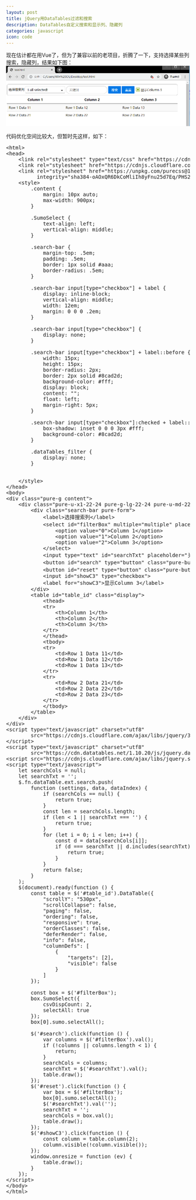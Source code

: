 ```yaml
---
layout: post
title: jQuery用DataTables过滤和搜索
description: DataTables自定义搜索和显示列、隐藏列
categories: javascript
icon: code
---
```

现在估计都在用<xcode>Vue</xcode>了，但为了兼容以前的老项目，折腾了一下，支持选择某些列搜索，隐藏列，结果如下图：
<img src="/images/20200319/20200319.png" alt="DataTables自定义效果图"/>

代码优化空间比较大，但暂时先这样，如下：
<pre class="prettyprint">
<icode class="html">&lt;html&gt;
&lt;head&gt;
    &lt;link rel="stylesheet" type="text/css" href="https://cdn.datatables.net/1.10.20/css/jquery.dataTables.css"&gt;
    &lt;link rel="stylesheet" href="https://cdnjs.cloudflare.com/ajax/libs/jquery.sumoselect/3.0.2/sumoselect.min.css"&gt;
    &lt;link rel="stylesheet" href="https://unpkg.com/purecss@1.0.1/build/pure-min.css"
          integrity="sha384-oAOxQR6DkCoMliIh8yFnu25d7Eq/PHS21PClpwjOTeU2jRSq11vu66rf90/cZr47" crossorigin="anonymous"&gt;
    &lt;style&gt;
        .content {
            margin: 10px auto;
            max-width: 900px;
        }

        .SumoSelect {
            text-align: left;
            vertical-align: middle;
        }

        .search-bar {
            margin-top: .5em;
            padding: .5em;
            border: 1px solid #aaa;
            border-radius: .5em;
        }

        .search-bar input[type="checkbox"] + label {
            display: inline-block;
            vertical-align: middle;
            width: 12em;
            margin: 0 0 0 .2em;
        }

        .search-bar input[type="checkbox"] {
            display: none;
        }

        .search-bar input[type="checkbox"] + label::before {
            width: 15px;
            height: 15px;
            border-radius: 2px;
            border: 2px solid #8cad2d;
            background-color: #fff;
            display: block;
            content: "";
            float: left;
            margin-right: 5px;
        }

        .search-bar input[type="checkbox"]:checked + label::before {
            box-shadow: inset 0 0 0 3px #fff;
            background-color: #8cad2d;
        }

        .dataTables_filter {
            display: none;
        }


    &lt;/style&gt;
&lt;/head&gt;
&lt;body&gt;
&lt;div class="pure-g content"&gt;
    &lt;div class="pure-u-x1-22-24 pure-g-lg-22-24 pure-u-md-22-24 pure-u-sm-23-24 pure-u-23-24"&gt;
        &lt;div class="search-bar pure-form"&gt;
            &lt;label&gt;选择搜索列&lt;/label&gt;
            &lt;select id="filterBox" multiple="multiple" placeholder="要搜索的列" class="SlectBox"&gt;
                &lt;option value="0"&gt;Column 1&lt;/option&gt;
                &lt;option value="1"&gt;Column 2&lt;/option&gt;
                &lt;option value="2"&gt;Column 3&lt;/option&gt;
            &lt;/select&gt;
            &lt;input type="text" id="searchTxt" placeholder="关键词" class="pure-input-rounded"&gt;
            &lt;button id="search" type="button" class="pure-button pure-button-primary"&gt;搜索&lt;/button&gt;
            &lt;button id="reset" type="button" class="pure-button pure-button-primary"&gt;重置&lt;/button&gt;
            &lt;input id="showC3" type="checkbox"&gt;
            &lt;label for="showC3"&gt;显示Column 3&lt;/label&gt;
        &lt;/div&gt;
        &lt;table id="table_id" class="display"&gt;
            &lt;thead&gt;
            &lt;tr&gt;
                &lt;th&gt;Column 1&lt;/th&gt;
                &lt;th&gt;Column 2&lt;/th&gt;
                &lt;th&gt;Column 3&lt;/th&gt;
            &lt;/tr&gt;
            &lt;/thead&gt;
            &lt;tbody&gt;
            &lt;tr&gt;
                &lt;td&gt;Row 1 Data 11&lt;/td&gt;
                &lt;td&gt;Row 1 Data 12&lt;/td&gt;
                &lt;td&gt;Row 1 Data 13&lt;/td&gt;
            &lt;/tr&gt;
            &lt;tr&gt;
                &lt;td&gt;Row 2 Data 21&lt;/td&gt;
                &lt;td&gt;Row 2 Data 22&lt;/td&gt;
                &lt;td&gt;Row 2 Data 23&lt;/td&gt;
            &lt;/tr&gt;
            &lt;/tbody&gt;
        &lt;/table&gt;
    &lt;/div&gt;
&lt;/div&gt;
&lt;script type="text/javascript" charset="utf8"
        src="https://cdnjs.cloudflare.com/ajax/libs/jquery/3.4.1/jquery.min.js"&gt;
&lt;/script&gt;
&lt;script type="text/javascript" charset="utf8"
        src="https://cdn.datatables.net/1.10.20/js/jquery.dataTables.js"&gt;&lt;/script&gt;
&lt;script src="https://cdnjs.cloudflare.com/ajax/libs/jquery.sumoselect/3.0.2/jquery.sumoselect.min.js"&gt;&lt;/script&gt;
&lt;script type="text/javascript"&gt;
    let searchCols = null;
    let searchTxt = '';
    $.fn.dataTable.ext.search.push(
        function (settings, data, dataIndex) {
            if (searchCols == null) {
                return true;
            }
            const len = searchCols.length;
            if (len &lt; 1 || searchTxt === '') {
                return true;
            }
            for (let i = 0; i &lt; len; i++) {
                const d = data[searchCols[i]];
                if (d === searchTxt || d.includes(searchTxt)) {
                    return true;
                }
            }
            return false;
        }
    );
    $(document).ready(function () {
        const table = $('#table_id').DataTable({
            "scrollY": "530px",
            "scrollCollapse": false,
            "paging": false,
            "ordering": false,
            "responsive": true,
            "orderClasses": false,
            "deferRender": false,
            "info": false,
            "columnDefs": [
                {
                    "targets": [2],
                    "visible": false
                }
            ]
        });

        const box = $('#filterBox');
        box.SumoSelect({
            csvDispCount: 2,
            selectAll: true
        });
        box[0].sumo.selectAll();

        $('#search').click(function () {
            var columns = $('#filterBox').val();
            if (!columns || columns.length &lt; 1) {
                return;
            }
            searchCols = columns;
            searchTxt = $('#searchTxt').val();
            table.draw();
        });
        $('#reset').click(function () {
            var box = $('#filterBox');
            box[0].sumo.selectAll();
            $('#searchTxt').val('');
            searchTxt = '';
            searchCols = box.val();
            table.draw();
        });
        $('#showC3').click(function () {
            const column = table.column(2);
            column.visible(!column.visible());
        });
        window.onresize = function (ev) {
            table.draw();
        }
    });
&lt;/script&gt;
&lt;/body&gt;
&lt;/html&gt;
</icode>
</pre>